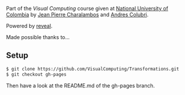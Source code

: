Part of the *Visual Computing* course given at [National University of Colombia](http://www.disi.unal.edu.co/) by [Jean Pierre Charalambos](http://otrolado.info) and [Andres Colubri](http://codeanticode.wordpress.com/).

Powered by [reveal](https://github.com/hakimel/reveal.js).

Made possible thanks to... 

<!--- a long list of students and links to their pages. To come ;) -->

## Setup

 ```sh
 $ git clone https://github.com/VisualComputing/Transformations.git
 $ git checkout gh-pages
 ```
 
Then have a look at the README.md of the gh-pages branch.
